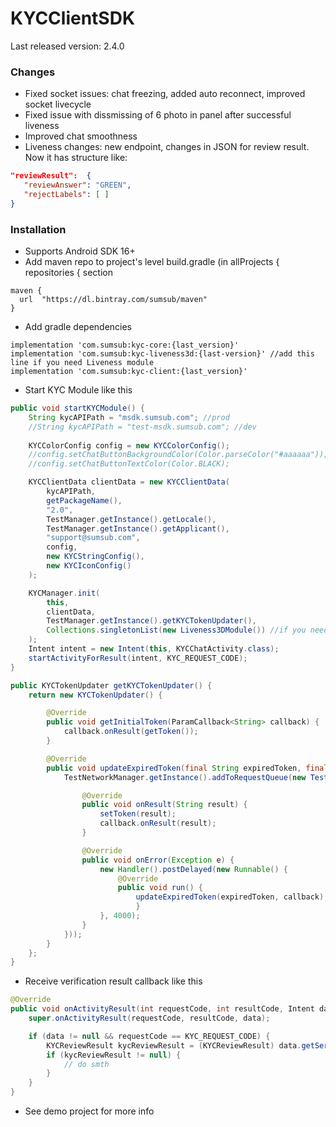 # KYCClientSDK
Last released version: 2.4.0

### Changes
- Fixed socket issues: chat freezing, added auto reconnect, improved socket livecycle
- Fixed issue with dissmissing of 6 photo in panel after successful liveness
- Improved chat smoothness
- Liveness changes: new endpoint, changes in JSON for review result. Now it has structure like:
```json
"reviewResult":  {
   "reviewAnswer": "GREEN", 
   "rejectLabels": [ ]
}
```


### Installation
* Supports Android SDK 16+
* Add maven repo to project's level build.gradle (in allProjects { repositories { section
```
maven {
  url  "https://dl.bintray.com/sumsub/maven"
}
```
* Add gradle dependencies
```
implementation 'com.sumsub:kyc-core:{last_version}'
implementation 'com.sumsub:kyc-liveness3d:{last-version}' //add this line if you need Liveness module
implementation 'com.sumsub:kyc-client:{last_version}'
```
* Start KYC Module like this
```java
public void startKYCModule() {
    String kycAPIPath = "msdk.sumsub.com"; //prod
    //String kycAPIPath = "test-msdk.sumsub.com"; //dev
    
    KYCColorConfig config = new KYCColorConfig();
    //config.setChatButtonBackgroundColor(Color.parseColor("#aaaaaa"));
    //config.setChatButtonTextColor(Color.BLACK);

    KYCClientData clientData = new KYCClientData(
        kycAPIPath,
        getPackageName(),
        "2.0",
        TestManager.getInstance().getLocale(),
        TestManager.getInstance().getApplicant(),
        "support@sumsub.com",
        config,
        new KYCStringConfig(),
        new KYCIconConfig()
    );

    KYCManager.init(
        this, 
        clientData, 
        TestManager.getInstance().getKYCTokenUpdater(), 
        Collections.singletonList(new Liveness3DModule()) //if you need Liveness module or empty list instead
    );
    Intent intent = new Intent(this, KYCChatActivity.class);
    startActivityForResult(intent, KYC_REQUEST_CODE);
}

public KYCTokenUpdater getKYCTokenUpdater() {
    return new KYCTokenUpdater() {

        @Override
        public void getInitialToken(ParamCallback<String> callback) {
            callback.onResult(getToken());
        }

        @Override
        public void updateExpiredToken(final String expiredToken, final ParamCallback<String> callback) {
            TestNetworkManager.getInstance().addToRequestQueue(new TestAuthRequest(getLogin(), getPasssword(), new TestRequestListener<String>() {

                @Override
                public void onResult(String result) {
                    setToken(result);
                    callback.onResult(result);
                }

                @Override
                public void onError(Exception e) {
                    new Handler().postDelayed(new Runnable() {
                        @Override
                        public void run() {
                            updateExpiredToken(expiredToken, callback);
                            }
                    }, 4000);
                }
            }));
        }
    };
}

```
* Receive verification result callback like this

```java
@Override
public void onActivityResult(int requestCode, int resultCode, Intent data) {
    super.onActivityResult(requestCode, resultCode, data);

    if (data != null && requestCode == KYC_REQUEST_CODE) {
        KYCReviewResult kycReviewResult = (KYCReviewResult) data.getSerializableExtra(KYCChatActivity.KYC_VERIFICATION_KEY);
        if (kycReviewResult != null) {
            // do smth
        }
    }
}

```
* See demo project for more info
